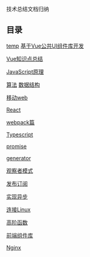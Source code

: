 <!--
 * @Author: DaiLinBo
 * @Date: 2019-08-04 23:50:40
 * @LastEditTime: 2021-08-03 17:43:05
 * @LastEditors: Aiden
 * @Description: 
 -->

技术总结文档归纳
## 目录

  [temp](docs/temp.md)
  [基于Vue公共UI组件库开发](docs/vue-library.md)

  [Vue知识点总结](docs/vue.md)

  [JavaScript原理](docs/javascript.md)

  [算法](docs/arithmetic.md)
  [数据结构](docs/data-structure.md)

 [移动web](docs/mobile-web.md)

 [React](docs/react.md)

 [webpack篇](docs/webpack.md)

 [Typescript](docs/typescript.md)

 [promise](docs/promise.md)

 [generator](docs/generator.md)

 [观察者模式](docs/observer.md)

 [发布订阅](docs/publish-subscribe.md)

 [实现异步](docs/asynchronous.md)

 [连接Linux](docs/connect.md)

 [高阶函数](docs/highFun.md)

 [前端组件库](docs/libraries.md)

 [Nginx](docs/nginx.md)

